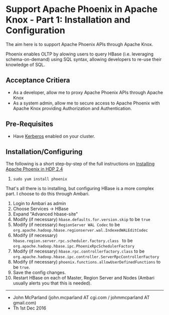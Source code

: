 # Support Apache Phoenix in Apache Knox - Part 1: Installation and Configuration
The aim here is to support Apache Phoenix APIs through Apache Knox.

Phoenix enables OLTP by alowing users to query HBase (i.e. leveraging schema-on-demand)
using SQL syntax, allowing developers to re-use their knowledge of SQL.

## Acceptance Critiera
 * As a developer, allow me to proxy Apache Phoenix APIs through Apache Knox
 * As a system admin, allow me to secure access to Apache Phoenix with Apache Knox
 providing Authorization and Authentication.

## Pre-Requisites
 * Have [Kerberos](/blog/KERBEROS.md) enabled on your cluster.

## Installation/Configuring
The following is a short step-by-step of the full instructions on [Installing Apache Phoenix in HDP 2.4](https://docs.hortonworks.com/HDPDocuments/HDP2/HDP-2.4.3/bk_installing_manually_book/content/ch_install_phoenix_chapter.html)

 1. `sudo yum install phoenix`

That's all there is to installing, but configuring HBase is a more complex part.
I choose to do this through Ambari.

 1. Login to Ambari as admin
 1. Choose Services -> HBase
 1. Expand "Advanced hbase-site"
 1. Modify (if necessary) `hbase.defaults.for.version.skip` to be `true`
 1. Modify (if necessary) `RegionServer WAL Codec` to be `org.apache.hadoop.hbase.regionserver.wal.IndexedWALEditCodec`
 1. Modify (if necessary) `hbase.region.server.rpc.scheduler.factory.class
` to be `org.apache.hadoop.hbase.ipc.PhoenixRpcSchedulerFactory`
 1. Modify (if necessary) `hbase.rpc.controllerfactory.class` to be `org.apache.hadoop.hbase.ipc.controller.ServerRpcControllerFactory`
 1. Modify (if necessary) `phoenix.functions.allowUserDefinedFunctions` to be `true`.
 1. Save the config changes.
 1. Restart HBase on each of Master, Region Server and Nodes (Ambari usually alerts you that this is needed).

----

 * John McParland (john.mcparland AT cgi.com / johmmcparland AT gmail.com)
 * Th 1st Dec 2016
